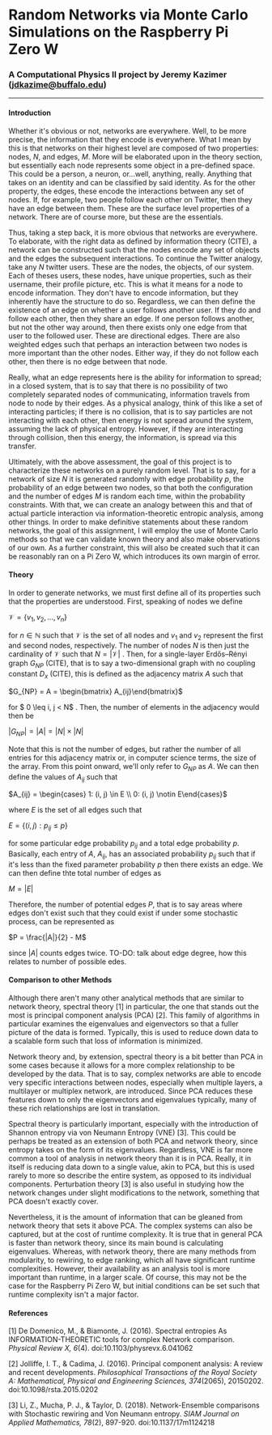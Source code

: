 # Random Networks via Monte Carlo Simulations on the Raspberry Pi Zero W

### A Computational Physics II project by Jeremy Kazimer (jdkazime@buffalo.edu)

---

#### Introduction

Whether it's obvious or not, networks are everywhere.  Well, to be more precise, the information that they encode is everywhere.  What I mean by this is that networks on their highest level are composed of two properties:  nodes,  $N$, and edges, $M$.  More will be elaborated upon in the theory section, but essentially each node represents some object in a pre-defined space.  This could be a person, a neuron, or...well, anything, really.  Anything that takes on an identity and can be classified by said identity.   As for the other property, the edges, these encode the interactions between any set of nodes.  If, for example, two people follow each other on Twitter, then they have an edge between them.  These are the surface level properties of a network.  There are of course more, but these are the essentials.

Thus, taking a step back, it is more obvious that networks are everywhere.  To elaborate, with the right data as defined by information theory (CITE), a network can be constructed such that the nodes encode any set of objects and the edges the subsequent interactions.   To continue the Twitter analogy, take any $N$ twitter users.  These are the nodes, the objects, of our system.  Each of theses users, these nodes, have unique properties, such as their username, their profile picture, etc.  This is what it means for a node to encode information.  They don't have to encode information, but they inherently have the structure to do so.  Regardless, we can then define the existence of an edge on whether a user follows another user.  If they do and follow each other, then they share an edge.  If one person follows another, but not the other way around, then there exists only one edge from that user to the followed user.  These are directional edges.  There are also weighted edges such that perhaps an interaction between two nodes is more important than the other nodes.  Either way, if they do not follow each other, then there is no edge between that node.   

Really, what an edge represents here is the ability for information to spread; in a closed system, that is to say that there is no possibility of two completely separated nodes of communicating, information travels from node to node by their edges.  As a physical analogy, think of this like a set of interacting particles; if there is no collision, that is to say particles are not interacting with each other, then energy is not spread around the system, assuming the lack of physical entropy.   However, if they are interacting through collision, then this energy, the information, is spread via this transfer.  

Ultimately, with the above assessment, the goal of this project is to characterize these networks on a purely random level.  That is to say, for a network of size $N$ it is generated randomly with edge probability $p$, the probability of an edge between two nodes, so that both the configuration and the number of edges $M$ is random each time, within the probability constraints.   With that, we can create an analogy between this and that of actual particle interaction via information-theoretic entropic analysis, among other things.  In order to make definitive statements about these random networks, the goal of this assignment, I will employ the use of Monte Carlo methods so that we can validate known theory and also make observations of our own.   As a further constraint, this will also be created such that it can be reasonably ran on a Pi Zero W, which introduces its own margin of error.



#### Theory

In order to generate networks, we must first define all of its properties such that the properties are understood.  First, speaking of nodes we define

$\mathcal{V} = \{v_1, v_2, \dots , v_n\}$

for $n \in \mathbb{N}$ such that $\mathcal{V}$ is the set of all nodes and $v_1$ and $v_2$ represent the first and second nodes, respectively.  The number of nodes $N$ is then just the cardinality of $\mathcal{V}$ such that $N = |\mathcal{V}|$ .  Then, for a single-layer Erdős–Rényi graph $G_{NP}$ (CITE), that is to say a two-dimensional graph with no coupling constant $D_x$ (CITE), this is defined as the adjacency matrix $A$ such that 

$G_{NP} = A = \begin{bmatrix} A_{ij}\end{bmatrix}$

for $ 0 \leq i, j < N$ .  Then, the number of elements in the adjacency would then be

$|G_{NP}| = |A| = |N|\times |N|$

Note that this is not the number of edges, but rather the number of all entries for this adjacency matrix or, in computer science terms, the size of the array.  From this point onward, we'll only refer to $G_{NP}$ as $A$.   We can then define the values of $A_{ij}$ such that

$A_{ij} = \begin{cases} 1: (i, j) \in E \\ 0: (i, j) \notin E\end{cases}$

where $E$ is the set of all edges such that 

$E = \{(i, j): p_{ij} \leq p\}$

for some particular edge probability $p_{ij}$ and a total edge probability $p$.  Basically, each entry of $A$, $A_{ij}$, has an associated probability $p_{ij}$ such that if it's less than the fixed parameter probability $p$ then there exists an edge.  We can then define thte total number of edges as

$M = |E|$ 

Therefore, the number of potential edges $P$, that is to say areas where edges don't exist such that they could exist if under some stochastic process, can be represented as 

$P = \frac{|A|}{2} - M$

since $|A|$ counts edges twice.  TO-DO: talk about edge degree, how this relates to number of possible edes.



#### Comparison to other Methods

Although there aren't many other analytical methods that are similar to network theory, spectral theory [1] in particular, the one that stands out the most is principal component analysis (PCA) [2].  This family of algorithms in particular examines the eigenvalues and eigenvectors so that a fuller picture of the data is formed.  Typically, this is used to reduce down data to a scalable form such that loss of information is minimized.

Network theory and, by extension, spectral theory is a bit better than PCA in some cases because it allows for a more complex relationship to be developed by the data.  That is to say, complex networks are able to encode very specific interactions between nodes, especially when multiple layers, a multilayer or multiplex network, are introduced.  Since PCA reduces these features down to only the eigenvectors and eigenvalues typically, many of these rich relationships are lost in translation.  

Spectral theory is particularly important, especially with the introduction of Shannon entropy via von Neumann Entropy (VNE) [3].  This could be perhaps be treated as an extension of both PCA and network theory, since entropy takes on the form of its eigenvalues.  Regardless, VNE is far more common a tool of analysis in network theory than it is in PCA.  Really, it in itself is reducing data down to a single value, akin to PCA, but this is used rarely to more so describe the entire system, as opposed to its individual components.  Perturbation theory [3] is also useful in studying how the network changes under slight modifications to the network, something that PCA doesn't exactly cover.

Nevertheless, it is the amount of information that can be gleaned from network theory that sets it above PCA.  The complex systems can also be captured, but at the cost of runtime complexity.  It is true that in general PCA is faster than network theory, since its main bound is calculating eigenvalues.  Whereas, with network theory, there are many methods from modularity, to rewiring, to edge ranking, which all have significant runtime complexities.  However, their availability as an analysis tool is more important than runtime, in a larger scale.  Of course, this may not be the case for the Raspberry Pi Zero W, but initial conditions can be set such that runtime complexity isn't a major factor.  



#### References

[1] De Domenico, M., & Biamonte, J. (2016). Spectral entropies As INFORMATION-THEORETIC tools for complex Network comparison. *Physical Review X,* *6*(4). doi:10.1103/physrevx.6.041062

[2] Jolliffe, I. T., & Cadima, J. (2016). Principal component analysis: A review and recent developments. *Philosophical Transactions of the Royal Society A: Mathematical, Physical and Engineering Sciences,* *374*(2065), 20150202. doi:10.1098/rsta.2015.0202

[3] Li, Z., Mucha, P. J., & Taylor, D. (2018). Network-Ensemble comparisons with Stochastic rewiring and Von Neumann entropy. *SIAM Journal on Applied Mathematics,* *78*(2), 897-920. doi:10.1137/17m1124218

